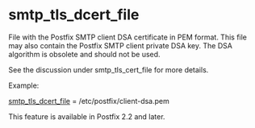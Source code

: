 # smtp_tls_dcert_file 

 File with the Postfix SMTP client DSA certificate in PEM format.
This file may also contain the Postfix SMTP client private DSA key.
The DSA algorithm is obsolete and should not be used. 

 See the discussion under smtp_tls_cert_file for more details.


 Example: 


<a href="postconf.5.html#smtp_tls_dcert_file">smtp_tls_dcert_file</a> = /etc/postfix/client-dsa.pem


 This feature is available in Postfix 2.2 and later.  


